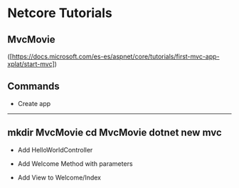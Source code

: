 # Netcore Tutorials 
## MvcMovie
([https://docs.microsoft.com/es-es/aspnet/core/tutorials/first-mvc-app-xplat/start-mvc]) 

## Commands

- Create app

---------------
mkdir MvcMovie
cd MvcMovie
dotnet new mvc
---------------
  

- Add HelloWorldController

- Add Welcome Method with parameters

- Add View to Welcome/Index